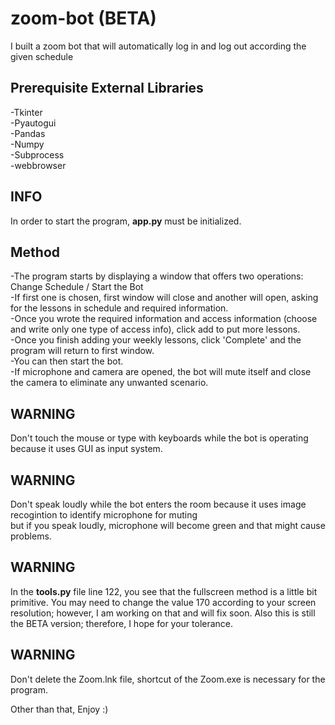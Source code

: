 # zoom-bot (BETA)
I built a zoom bot that will automatically log in and log out according the given schedule

## Prerequisite External Libraries
-Tkinter <br/>
-Pyautogui <br/>
-Pandas <br/>
-Numpy <br/>
-Subprocess <br/>
-webbrowser

## INFO
In order to start the program, **app.py** must be initialized.

## Method
-The program starts by displaying a window that offers two operations: Change Schedule / Start the Bot <br/>
-If first one is chosen, first window will close and another will open, asking for the lessons in schedule and required information. <br/>
-Once you wrote the required information and access information (choose and write only one type of access info), click add to put more lessons. <br/>
-Once you finish adding your weekly lessons, click 'Complete' and the program will return to first window. <br/>
-You can then start the bot.  <br/>
-If microphone and camera are opened, the bot will mute itself and close the camera to eliminate any unwanted scenario.

## WARNING
Don't touch the mouse or type with keyboards while the bot is operating because it uses GUI as input system.

## WARNING
Don't speak loudly while the bot enters the room because it uses image recogintion to identify microphone for muting <br/>
but if you speak loudly, microphone will become green and that might cause problems.

## WARNING
In the **tools.py** file line 122, you see that the fullscreen method is a little bit primitive. You may need to change the value 170 according to your screen
resolution; however, I am working on that and will fix soon. Also this is still the BETA version; therefore, I hope for your tolerance. <br/>

## WARNING
Don't delete the Zoom.lnk file, shortcut of the Zoom.exe is necessary for the program.

Other than that, Enjoy :)




